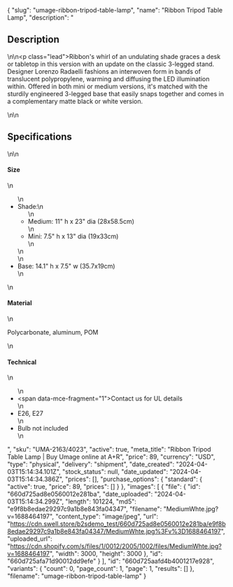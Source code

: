 {
  "slug": "umage-ribbon-tripod-table-lamp",
  "name": "Ribbon Tripod Table Lamp",
  "description": "<h2>Description</h2>\n<!-- split -->\n<p class=\"lead\">Ribbon's whirl of an undulating shade graces a desk or tabletop in this version with an update on the classic 3-legged stand. Designer Lorenzo Radaelli fashions an interwoven form in bands of translucent polypropylene, warming and diffusing the LED illumination within. Offered in both mini or medium versions, it's matched with the sturdily engineered 3-legged base that easily snaps together and comes in a complementary matte black or white version. </p>\n<!-- split -->\n<h2>Specifications</h2>\n<!-- split -->\n<h4>Size</h4>\n<ul>\n<li>Shade:\n<ul>\n<li>Medium: 11\" h x 23\" dia (28x58.5cm)</li>\n<li>Mini: 7.5\" h x 13\" dia (19x33cm)</li>\n</ul>\n</li>\n<li>Base: 14.1\" h x 7.5\" w (35.7x19cm)</li>\n</ul>\n<h4>Material</h4>\n<p>Polycarbonate, aluminum, POM</p>\n<h4>Technical</h4>\n<ul>\n<li><span data-mce-fragment=\"1\">Contact us for UL details</span></li>\n<li>E26, E27</li>\n<li>Bulb not included</li>\n</ul>",
  "sku": "UMA-2163/4023",
  "active": true,
  "meta_title": "Ribbon Tripod Table Lamp | Buy Umage online at A+R",
  "price": 89,
  "currency": "USD",
  "type": "physical",
  "delivery": "shipment",
  "date_created": "2024-04-03T15:14:34.101Z",
  "stock_status": null,
  "date_updated": "2024-04-03T15:14:34.386Z",
  "prices": [],
  "purchase_options": {
    "standard": {
      "active": true,
      "price": 89,
      "prices": []
    }
  },
  "images": [
    {
      "file": {
        "id": "660d725ad8e0560012e281ba",
        "date_uploaded": "2024-04-03T15:14:34.299Z",
        "length": 101224,
        "md5": "e9f8b8edae29297c9a1b8e843fa04347",
        "filename": "MediumWhte.jpg?v=1688464197",
        "content_type": "image/jpeg",
        "url": "https://cdn.swell.store/b2sdemo_test/660d725ad8e0560012e281ba/e9f8b8edae29297c9a1b8e843fa04347/MediumWhte.jpg%3Fv%3D1688464197",
        "uploaded_url": "https://cdn.shopify.com/s/files/1/0012/2005/1002/files/MediumWhte.jpg?v=1688464197",
        "width": 3000,
        "height": 3000
      },
      "id": "660d725afa71d90012dd9efe"
    }
  ],
  "id": "660d725aafd4b4001217e928",
  "variants": {
    "count": 0,
    "page_count": 1,
    "page": 1,
    "results": []
  },
  "filename": "umage-ribbon-tripod-table-lamp"
}